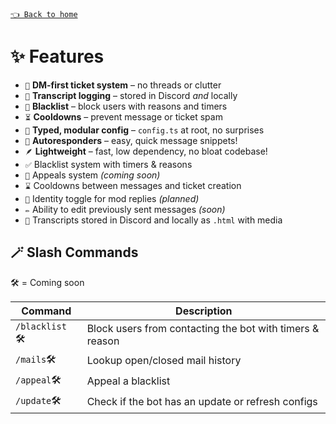 [`👈 Back to home`](../README.md)

# ✨ Features

- `🚀` **DM-first ticket system** – no threads or clutter
- `📁` **Transcript logging** – stored in Discord _and_ locally
- `🚫` **Blacklist** – block users with reasons and timers
- `⏳` **Cooldowns** – prevent message or ticket spam
- `💪` **Typed, modular config** – `config.ts` at root, no surprises
- `📨` **Autoresponders** – easy, quick message snippets!
- `🪶` **Lightweight** – fast, low dependency, no bloat codebase!
- `✅` Blacklist system with timers & reasons
- `🧾` Appeals system _(coming soon)_
- `⌛` Cooldowns between messages and ticket creation
- `🪪` Identity toggle for mod replies _(planned)_
- `✏️` Ability to edit previously sent messages _(soon)_
- `📝` Transcripts stored in Discord and locally as `.html` with media

## 🪄 Slash Commands

🛠️ = Coming soon

| Command         | Description                                              |
| --------------- | -------------------------------------------------------- |
| `/blacklist` 🛠️ | Block users from contacting the bot with timers & reason |
| `/mails`🛠️      | Lookup open/closed mail history                          |
| `/appeal`🛠️     | Appeal a blacklist                                       |
| `/update`🛠️     | Check if the bot has an update or refresh configs        |
